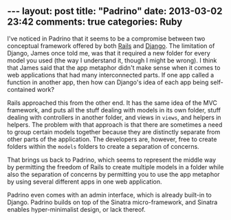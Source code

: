 --- layout: post
title: "Padrino"
date: 2013-03-02 23:42
comments: true
categories: Ruby
---
I've noticed in Padrino that it seems to be a compromise between two conceptual
framework offered by both [Rails](http://www.rubyonrails.org)
and [Django](http://www.djangoproject.com).
The limitation of Django, James
once told me, was that it required a new folder for every model you used (the
way I understand it, though I might be wrong). I think that James said that
the app metaphor didn't make sense when it comes to web applications that had
many interconnected parts. If one app called a function in another app, then
how can Django's idea of each app being self-contained work?

Rails approached this from the other end. It has the same idea of the MVC
framework, and puts all the stuff dealing with models in its own folder,
stuff dealing with controllers in another folder, and views in `views`, and
helpers in helpers. The problem with that approach is that there are sometimes
a need to group certain models together because they are distinctly 
separate from other parts of the application. The developers are, however,
free to create folders within the `models` folders to create a separation
of concerns.

That brings us back to Padrino, which seems to represent the middle way
by permitting the freedom of Rails to create multiple models in a folder
while also the separation of concerns by permitting you to use
the app metaphor by using several different apps in one web application.

Padrino even comes with an admin interface, which is already built-in
to Django. Padrino builds on top of the Sinatra micro-framework, and Sinatra
enables hyper-minimalist design, or lack thereof.
